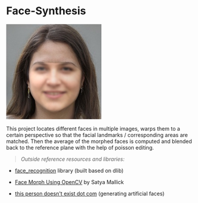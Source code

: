 # Face-Synthesis
![Thumbnail](thumbnail.jpg)

This project locates different faces in multiple images, warps them to a certain perspective so that the facial landmarks / corresponding areas are matched. Then the average of the morphed faces is computed and blended back to the reference plane with the help of poisson editing.

> *Outside reference resources and libraries:*


- [face_recognition][1] library (built based on dlib)

- [Face Morph Using OpenCV][2] by Satya Mallick

- [this person doesn't exist dot com][3] (generating artificial faces)


[1]: https://github.com/ageitgey/face_recognition "face_recognition"
[2]: https://www.learnopencv.com/face-morph-using-opencv-cpp-python 
[3]: https://thispersondoesnotexist.com/